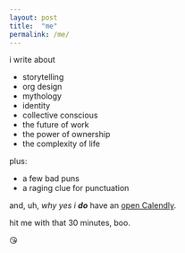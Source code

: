 ```yaml
---
layout: post
title:  "me"
permalink: /me/
---
```


i write about 
- storytelling
- org design
- mythology
- identity
- collective conscious
- the future of work
- the power of ownership
- the complexity of life

plus:
- a few bad puns
- a raging clue for punctuation

and, uh, *why yes i **do*** have an [open Calendly](https://calendly.com/cbxm/30min). 

hit me with that 30 minutes, boo. 

😘